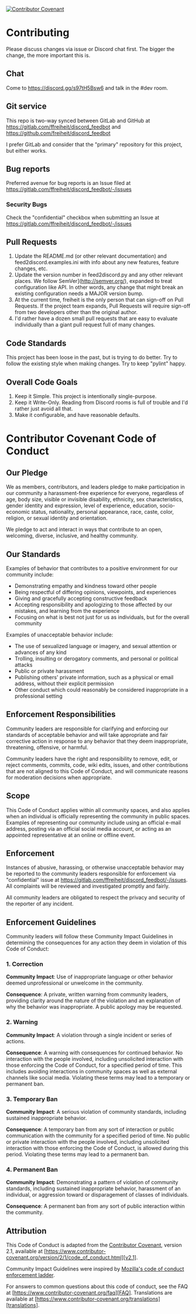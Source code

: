 [![Contributor Covenant](https://img.shields.io/badge/Contributor%20Covenant-2.1-4baaaa.svg)](code_of_conduct.md)

# Contributing

Please discuss changes via issue or Discord chat first. The bigger the
change, the more important this is.

## Chat
Come to https://discord.gg/s97tH5Bsw6 and talk in the #dev room.

## Git service
This repo is two-way synced between GitLab and GitHub at
https://gitlab.com/ffreiheit/discord_feedbot and https://github.com/freiheit/discord_feedbot

I prefer GitLab and consider that the "primary" repository for this project,
but either works.

## Bug reports
Preferred avenue for bug reports is an Issue filed at https://gitlab.com/ffreiheit/discord_feedbot/-/issues

### Security Bugs
Check the "confidential" checkbox when submitting an Issue at https://gitlab.com/ffreiheit/discord_feedbot/-/issues

## Pull Requests

1. Update the README.md (or other relevant documentation) and feed2discord.examples.ini
   with info about any new features, feature changes, etc.
2. Update the version number in feed2discord.py and any other relevant
   places.  We follow SemVer](http://semver.org/), expanded to treat
   configuration like API.  In other words, any change that might break an
   existing configuration needs a MAJOR version bump.
3. At the current time, freiheit is the only person that can sign-off on
   Pull Requests. If the project team expands, Pull Requests will require
   sign-off from two developers other than the original author.
4. I'd rather have a dozen small pull requests that are easy to evaluate
   individually than a giant pull request full of many changes.


## Code Standards

This project has been loose in the past, but is trying to do better. Try to
follow the existing style when making changes. Try to keep "pylint" happy.

## Overall Code Goals

1. Keep it Simple. This project is intentionally single-purpose.
2. Keep it Write-Only. Reading from Discord rooms is full of trouble and I'd
   rather just avoid all that.
3. Make it configurable, and have reasonable defaults.

# Contributor Covenant Code of Conduct

## Our Pledge

We as members, contributors, and leaders pledge to make participation in our
community a harassment-free experience for everyone, regardless of age, body
size, visible or invisible disability, ethnicity, sex characteristics, gender
identity and expression, level of experience, education, socio-economic status,
nationality, personal appearance, race, caste, color, religion, or sexual
identity and orientation.

We pledge to act and interact in ways that contribute to an open, welcoming,
diverse, inclusive, and healthy community.

## Our Standards

Examples of behavior that contributes to a positive environment for our
community include:

* Demonstrating empathy and kindness toward other people
* Being respectful of differing opinions, viewpoints, and experiences
* Giving and gracefully accepting constructive feedback
* Accepting responsibility and apologizing to those affected by our mistakes,
  and learning from the experience
* Focusing on what is best not just for us as individuals, but for the overall
  community

Examples of unacceptable behavior include:

* The use of sexualized language or imagery, and sexual attention or advances of
  any kind
* Trolling, insulting or derogatory comments, and personal or political attacks
* Public or private harassment
* Publishing others' private information, such as a physical or email address,
  without their explicit permission
* Other conduct which could reasonably be considered inappropriate in a
  professional setting

## Enforcement Responsibilities

Community leaders are responsible for clarifying and enforcing our standards of
acceptable behavior and will take appropriate and fair corrective action in
response to any behavior that they deem inappropriate, threatening, offensive,
or harmful.

Community leaders have the right and responsibility to remove, edit, or reject
comments, commits, code, wiki edits, issues, and other contributions that are
not aligned to this Code of Conduct, and will communicate reasons for moderation
decisions when appropriate.

## Scope

This Code of Conduct applies within all community spaces, and also applies when
an individual is officially representing the community in public spaces.
Examples of representing our community include using an official e-mail address,
posting via an official social media account, or acting as an appointed
representative at an online or offline event.

## Enforcement

Instances of abusive, harassing, or otherwise unacceptable behavior may be
reported to the community leaders responsible for enforcement via
"confidential" issue at https://gitlab.com/ffreiheit/discord_feedbot/-/issues.
All complaints will be reviewed and investigated promptly and fairly.

All community leaders are obligated to respect the privacy and security of the
reporter of any incident.

## Enforcement Guidelines

Community leaders will follow these Community Impact Guidelines in determining
the consequences for any action they deem in violation of this Code of Conduct:

### 1. Correction

**Community Impact**: Use of inappropriate language or other behavior deemed
unprofessional or unwelcome in the community.

**Consequence**: A private, written warning from community leaders, providing
clarity around the nature of the violation and an explanation of why the
behavior was inappropriate. A public apology may be requested.

### 2. Warning

**Community Impact**: A violation through a single incident or series of
actions.

**Consequence**: A warning with consequences for continued behavior. No
interaction with the people involved, including unsolicited interaction with
those enforcing the Code of Conduct, for a specified period of time. This
includes avoiding interactions in community spaces as well as external channels
like social media. Violating these terms may lead to a temporary or permanent
ban.

### 3. Temporary Ban

**Community Impact**: A serious violation of community standards, including
sustained inappropriate behavior.

**Consequence**: A temporary ban from any sort of interaction or public
communication with the community for a specified period of time. No public or
private interaction with the people involved, including unsolicited interaction
with those enforcing the Code of Conduct, is allowed during this period.
Violating these terms may lead to a permanent ban.

### 4. Permanent Ban

**Community Impact**: Demonstrating a pattern of violation of community
standards, including sustained inappropriate behavior, harassment of an
individual, or aggression toward or disparagement of classes of individuals.

**Consequence**: A permanent ban from any sort of public interaction within the
community.

## Attribution

This Code of Conduct is adapted from the [Contributor Covenant][homepage],
version 2.1, available at
[https://www.contributor-covenant.org/version/2/1/code_of_conduct.html][v2.1].

Community Impact Guidelines were inspired by
[Mozilla's code of conduct enforcement ladder][Mozilla CoC].

For answers to common questions about this code of conduct, see the FAQ at
[https://www.contributor-covenant.org/faq][FAQ]. Translations are available at
[https://www.contributor-covenant.org/translations][translations].

[homepage]: https://www.contributor-covenant.org
[v2.1]: https://www.contributor-covenant.org/version/2/1/code_of_conduct.html
[Mozilla CoC]: https://github.com/mozilla/diversity
[FAQ]: https://www.contributor-covenant.org/faq
[translations]: https://www.contributor-covenant.org/translations

